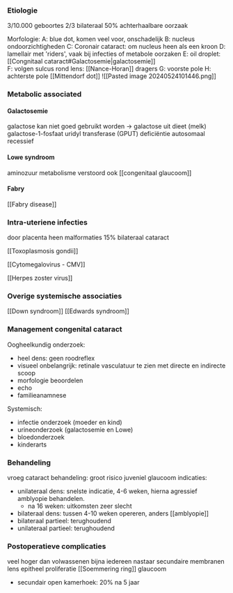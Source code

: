 ### Etiologie
3/10.000 geboortes
2/3 bilateraal
50% achterhaalbare oorzaak

Morfologie:
A: blue dot, komen veel voor, onschadelijk
B: nucleus ondoorzichtigheden
C: Coronair cataract: om nucleus heen als een kroon
D: lamellair met 'riders', vaak bij infecties of metabole oorzaken
E: oil droplet: [[Congnitaal cataract#Galactosemie|galactosemie]]  
F: volgen sulcus rond lens: [[Nance-Horan]] dragers
G: voorste pole
H: achterste pole [[Mittendorf dot]] 
![[Pasted image 20240524101446.png]]
### Metabolic associated
#### Galactosemie
galactose kan niet goed gebruikt worden -> galactose uit dieet (melk)
galactose-1-fosfaat uridyl transferase (GPUT) deficiëntie
autosomaal recessief

#### Lowe syndroom
aminozuur metabolisme verstoord
ook [[congenitaal glaucoom]]

#### Fabry
[[Fabry disease]]

### Intra-uteriene infecties
door placenta heen
malformaties
15% bilateraal cataract

[[Toxoplasmosis gondii]]

[[Cytomegalovirus - CMV]]

[[Herpes zoster virus]]


### Overige systemische associaties
[[Down syndroom]]
[[Edwards syndroom]]

### Management congenital cataract

Oogheelkundig onderzoek:
- heel dens: geen roodreflex
- visueel onbelangrijk: retinale vasculatuur te zien met directe en indirecte scoop
- morfologie beoordelen
- echo
- familieanamnese

Systemisch:
- infectie onderzoek (moeder en kind)
- urineonderzoek (galactosemie en Lowe)
- bloedonderzoek
- kinderarts

### Behandeling
vroeg cataract behandeling: groot risico juveniel glaucoom
indicaties:
- unilateraal dens: snelste indicatie, 4-6 weken, hierna agressief amblyopie behandelen. 
	- na 16 weken: uitkomsten zeer slecht
- bilateraal dens: tussen 4-10 weken opereren, anders [[amblyopie]]
- bilateraal partieel: terughoudend
- unilateraal partieel: terughoudend

### Postoperatieve complicaties
veel hoger dan volwassenen
bijna iedereen nastaar
secundaire membranen
lens epitheel proliferatie [[Soemmering ring]]
glaucoom
- secundair open kamerhoek: 20% na 5 jaar


